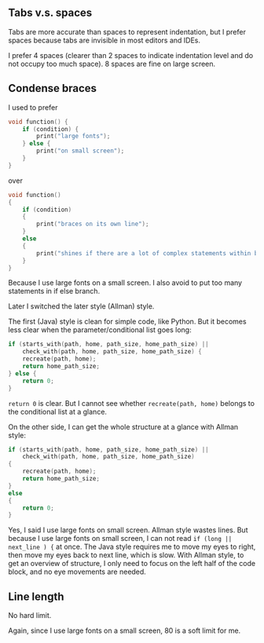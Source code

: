 Tabs v.s. spaces
----------------

Tabs are more accurate than spaces to represent indentation,
but I prefer spaces because tabs are invisible in most editors and IDEs.

I prefer 4 spaces
(clearer than 2 spaces to indicate indentation level and do not occupy too much space).
8 spaces are fine on large screen.

Condense braces
---------------

I used to prefer

```c
void function() {
    if (condition) {
        print("large fonts");
    } else {
        print("on small screen");
    }
}
```

over

```c
void function()
{
    if (condition)
    {
        print("braces on its own line");
    }
    else
    {
        print("shines if there are a lot of complex statements within branch");
    }
}
```

Because I use large fonts on a small screen.
I also avoid to put too many statements in if else branch.

Later I switched the later style (Allman) style.

The first (Java) style is clean for simple code, like Python.
But it becomes less clear when the parameter/conditional list goes long:

```c
if (starts_with(path, home, path_size, home_path_size) ||
    check_with(path, home, path_size, home_path_size) {
    recreate(path, home);
    return home_path_size;
} else {
    return 0;
}
```

`return 0` is clear.
But I cannot see whether `recreate(path, home)` belongs to the conditional list at a glance.

On the other side, I can get the whole structure at a glance with Allman style:

```c
if (starts_with(path, home, path_size, home_path_size) ||
    check_with(path, home, path_size, home_path_size)
{
    recreate(path, home);
    return home_path_size;
}
else
{
    return 0;
}
```

Yes, I said I use large fonts on small screen.
Allman style wastes lines.
But because I use large fonts on small screen,
I can not read `if (long || next_line ) {` at once.
The Java style requires me to move my eyes to right, then move my eyes back to next line, which is slow.
With Allman style, to get an overview of structure,
I only need to focus on the left half of the code block, and no eye movements are needed.

Line length
-----------

No hard limit.

Again, since I use large fonts on a small screen, 80 is a soft limit for me.

